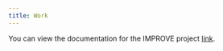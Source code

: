 ```yaml
---
title: Work
---
```


You can view the documentation for the IMPROVE project [link](/https://jdacs4c-improve.github.io/docs/ "here").
